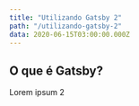 ```yaml
---
title: "Utilizando Gatsby 2"
path: "/utilizando-gatsby-2"
data: 2020-06-15T03:00:00.000Z
---
```


## O que é Gatsby?

Lorem ipsum 2
